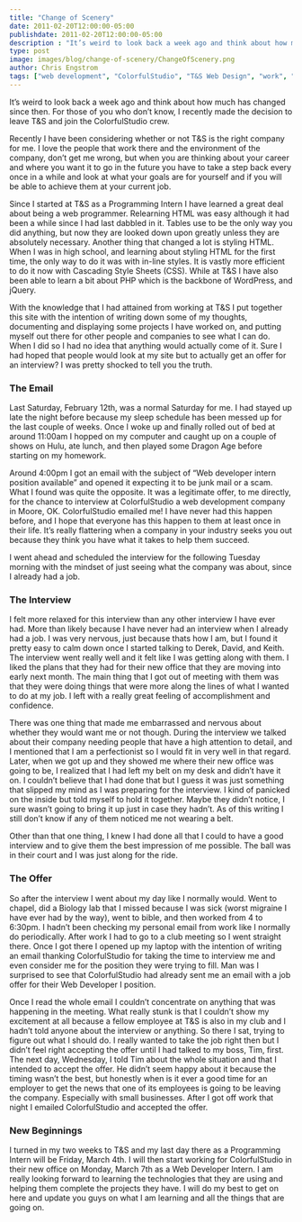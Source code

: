 ```yaml
---
title: "Change of Scenery"
date: 2011-02-20T12:00:00-05:00
publishdate: 2011-02-20T12:00:00-05:00
description : "It’s weird to look back a week ago and think about how much has changed since then."
type: post
image: images/blog/change-of-scenery/ChangeOfScenery.png
author: Chris Engstrom
tags: ["web development", "ColorfulStudio", "T&S Web Design", "work", "life", "old site"]
---
```


It’s weird to look back a week ago and think about how much has changed since then. For those of you who don’t know, I recently made the decision to leave T&S and join the ColorfulStudio crew.

Recently I have been considering whether or not T&S is the right company for me. I love the people that work there and the environment of the company, don’t get me wrong, but when you are thinking about your career and where you want it to go in the future you have to take a step back every once in a while and look at what your goals are for yourself and if you will be able to achieve them at your current job.

Since I started at T&S as a Programming Intern I have learned a great deal about being a web programmer. Relearning HTML was easy although it had been a while since I had last dabbled in it. Tables use to be the only way you did anything, but now they are looked down upon greatly unless they are absolutely necessary. Another thing that changed a lot is styling HTML. When I was in high school, and learning about styling HTML for the first time, the only way to do it was with in-line styles. It is vastly more efficient to do it now with Cascading Style Sheets (CSS). While at T&S I have also been able to learn a bit about PHP which is the backbone of WordPress, and jQuery.

With the knowledge that I had attained from working at T&S I put together this site with the intention of writing down some of my thoughts, documenting and displaying some projects I have worked on, and putting myself out there for other people and companies to see what I can do. When I did so I had no idea that anything would actually come of it. Sure I had hoped that people would look at my site but to actually get an offer for an interview? I was pretty shocked to tell you the truth.

### The Email

Last Saturday, February 12th, was a normal Saturday for me. I had stayed up late the night before because my sleep schedule has been messed up for the last couple of weeks. Once I woke up and finally rolled out of bed at around 11:00am I hopped on my computer and caught up on a couple of shows on Hulu, ate lunch, and then played some Dragon Age before starting on my homework.

Around 4:00pm I got an email with the subject of “Web developer intern position available” and opened it expecting it to be junk mail or a scam. What I found was quite the opposite. It was a legitimate offer, to me directly, for the chance to interview at ColorfulStudio a web development company in Moore, OK. ColorfulStudio emailed me! I have never had this happen before, and I hope that everyone has this happen to them at least once in their life. It’s really flattering when a company in your industry seeks you out because they think you have what it takes to help them succeed.

I went ahead and scheduled the interview for the following Tuesday morning with the mindset of just seeing what the company was about, since I already had a job.

### The Interview

I felt more relaxed for this interview than any other interview I have ever had. More than likely because I have never had an interview when I already had a job. I was very nervous, just because thats how I am, but I found it pretty easy to calm down once I started talking to Derek, David, and Keith. The interview went really well and it felt like I was getting along with them. I liked the plans that they had for their new office that they are moving into early next month. The main thing that I got out of meeting with them was that they were doing things that were more along the lines of what I wanted to do at my job. I left with a really great feeling of accomplishment and confidence.

There was one thing that made me embarrassed and nervous about whether they would want me or not though. During the interview we talked about their company needing people that have a high attention to detail, and I mentioned that I am a perfectionist so I would fit in very well in that regard. Later, when we got up and they showed me where their new office was going to be, I realized that I had left my belt on my desk and didn’t have it on. I couldn’t believe that I had done that but I guess it was just something that slipped my mind as I was preparing for the interview. I kind of panicked on the inside but told myself to hold it together. Maybe they didn’t notice, I sure wasn’t going to bring it up just in case they hadn’t. As of this writing I still don’t know if any of them noticed me not wearing a belt.

Other than that one thing, I knew I had done all that I could to have a good interview and to give them the best impression of me possible. The ball was in their court and I was just along for the ride.

### The Offer

So after the interview I went about my day like I normally would. Went to chapel, did a Biology lab that I missed because I was sick (worst migraine I have ever had by the way), went to bible, and then worked from 4 to 6:30pm. I hadn’t been checking my personal email from work like I normally do periodically. After work I had to go to a club meeting so I went straight there. Once I got there I opened up my laptop with the intention of writing an email thanking ColorfulStudio for taking the time to interview me and even consider me for the position they were trying to fill. Man was I surprised to see that ColorfulStudio had already sent me an email with a job offer for their Web Developer I position.

Once I read the whole email I couldn’t concentrate on anything that was happening in the meeting. What really stunk is that I couldn’t show my excitement at all because a fellow employee at T&S is also in my club and I hadn’t told anyone about the interview or anything. So there I sat, trying to figure out what I should do. I really wanted to take the job right then but I didn’t feel right accepting the offer until I had talked to my boss, Tim, first. The next day, Wednesday, I told Tim about the whole situation and that I intended to accept the offer. He didn’t seem happy about it because the timing wasn’t the best, but honestly when is it ever a good time for an employer to get the news that one of its employees is going to be leaving the company. Especially with small businesses. After I got off work that night I emailed ColorfulStudio and accepted the offer.

### New Beginnings

I turned in my two weeks to T&S and my last day there as a Programming Intern will be Friday, March 4th. I will then start working for ColorfulStudio in their new office on Monday, March 7th as a Web Developer Intern. I am really looking forward to learning the technologies that they are using and helping them complete the projects they have. I will do my best to get on here and update you guys on what I am learning and all the things that are going on.
